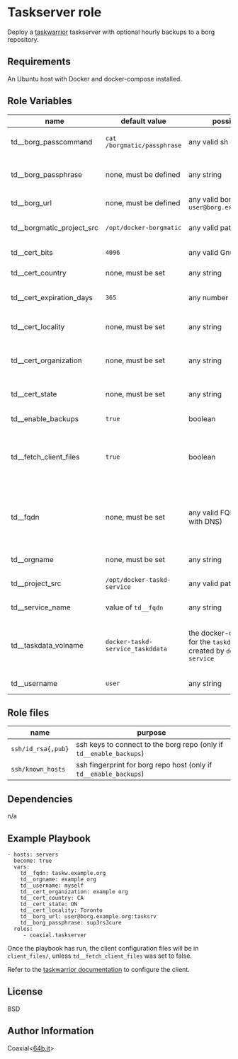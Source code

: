 Taskserver role
=========

Deploy a [taskwarrior](https://taskwarrior.org) taskserver with optional hourly
backups to a borg repository.

Requirements
------------

An Ubuntu host with Docker and docker-compose installed.

Role Variables
--------------

name | default value | possible values | purpose
---|---|---|---
td__borg_passcommand | `cat /borgmatic/passphrase` | any valid sh command | run borg without prompting for a passphrase
td__borg_passphrase | none, must be defined | any string | populate the `/borgmatic/passphrase` file for unattended borg operation
td__borg_url | none, must be defined | any valid borg url, i.e. `user@borg.example.com:myrepo` | defines the borg repo to use
td__borgmatic_project_src | `/opt/docker-borgmatic` | any valid path | defines where the borgmatic repo will be cloned
td__cert_bits | `4096` | any valid GnuTLS bit number | used to generate the certificates
td__cert_country | none, must be set | any string | country field in the generated certificates
td__cert_expiration_days | `365` | any number of days | defines how long the certificate will be valid for
td__cert_locality | none, must be set | any string | defines the locality field in the generated certificates
td__cert_organization | none, must be set | any string | defines the organization field in the generated certificates
td__cert_state | none, must be set | any string | defines the state field in the generated certificates
td__enable_backups | `true` | boolean | whether to enable hourly borg backups
td__fetch_client_files | `true` | boolean | whether to fetch the new taskserver user certificates and uuid necessary for configuring the taskwarrior client
td__fqdn | none, must be set | any valid FQDN (must resolve with DNS) | sets the container's hostname and is used as the certificates' CN. Must match the FQDN the client uses to connect to the server
td__orgname | none, must be set | any string | defines the taskserver organization
td__project_src | `/opt/docker-taskd-service` | any valid path | defines where the `docker-taskd-service` repo will be cloned
td__service_name | value of `td__fqdn` | any string | used to name borg backups
td__taskdata_volname | `docker-taskd-service_taskddata` | the docker-compose name for the `taskddata` volume created by `docker-taskd-service` | tells the backup service where to find taskd's data. No need to change unless `td__project_src` has been changed
td__username | `user` | any string | username to create in the taskserver

Role files
----------

name | purpose
---|---
`ssh/id_rsa{,pub}` | ssh keys to connect to the borg repo (only if `td__enable_backups`)
`ssh/known_hosts` | ssh fingerprint for borg repo host (only if `td__enable_backups`)

Dependencies
------------

n/a

Example Playbook
----------------

    - hosts: servers
      become: true
      vars:
        td__fqdn: taskw.example.org
        td__orgname: example org
        td__username: myself
        td__cert_organization: example org
        td__cert_country: CA
        td__cert_state: ON
        td__cert_locality: Toronto
        td__borg_url: user@borg.example.org:tasksrv
        td__borg_passphrase: sup3rs3cure
      roles:
         - coaxial.taskserver

Once the playbook has run, the client configuration files will be in `client_files/`, unless `td__fetch_client_files` was set to false.

Refer to the [taskwarrior documentation](https://gitpitch.com/GothenburgBitFactory/taskserver-setup#/14) to configure the client.

License
-------

BSD

Author Information
------------------

Coaxial<[64b.it](https://64b.it)>
